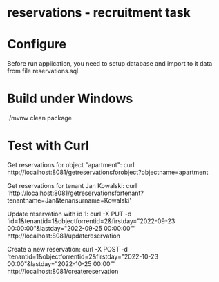 # reservations - recruitment task

# Configure
Before run application, you need to setup database and import to it data from file reservations.sql.

# Build under Windows 
./mvnw clean package

# Test with Curl
Get reservations for object "apartment":
curl http://localhost:8081/getreservationsforobject?objectname=apartment

Get reservations for tenant Jan Kowalski:
curl 'http://localhost:8081/getreservationsfortenant?tenantname=Jan&tenansurname=Kowalski'

Update reservation with id 1: 
curl -X PUT -d 'id=1&tenantid=1&objectforrentid=2&firstday="2022-09-23 00:00:00"&lastday="2022-09-25 00:00:00"' http://localhost:8081/updatereservation

Create a new reservation:
curl -X POST -d 'tenantid=1&objectforrentid=2&firstday="2022-10-23 00:00"&lastday="2022-10-25 00:00"' http://localhost:8081/createreservation